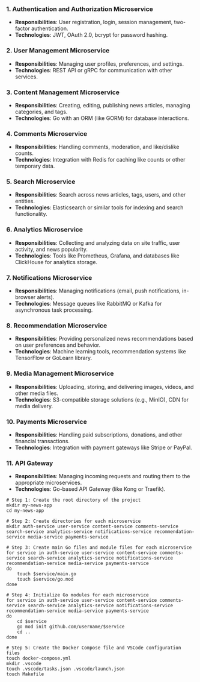 ### 1. **Authentication and Authorization Microservice**
   - **Responsibilities**: User registration, login, session management, two-factor authentication.
   - **Technologies**: JWT, OAuth 2.0, bcrypt for password hashing.

### 2. **User Management Microservice**
   - **Responsibilities**: Managing user profiles, preferences, and settings.
   - **Technologies**: REST API or gRPC for communication with other services.

### 3. **Content Management Microservice**
   - **Responsibilities**: Creating, editing, publishing news articles, managing categories, and tags.
   - **Technologies**: Go with an ORM (like GORM) for database interactions.

### 4. **Comments Microservice**
   - **Responsibilities**: Handling comments, moderation, and like/dislike counts.
   - **Technologies**: Integration with Redis for caching like counts or other temporary data.

### 5. **Search Microservice**
   - **Responsibilities**: Search across news articles, tags, users, and other entities.
   - **Technologies**: Elasticsearch or similar tools for indexing and search functionality.

### 6. **Analytics Microservice**
   - **Responsibilities**: Collecting and analyzing data on site traffic, user activity, and news popularity.
   - **Technologies**: Tools like Prometheus, Grafana, and databases like ClickHouse for analytics storage.

### 7. **Notifications Microservice**
   - **Responsibilities**: Managing notifications (email, push notifications, in-browser alerts).
   - **Technologies**: Message queues like RabbitMQ or Kafka for asynchronous task processing.

### 8. **Recommendation Microservice**
   - **Responsibilities**: Providing personalized news recommendations based on user preferences and behavior.
   - **Technologies**: Machine learning tools, recommendation systems like TensorFlow or GoLearn library.

### 9. **Media Management Microservice**
   - **Responsibilities**: Uploading, storing, and delivering images, videos, and other media files.
   - **Technologies**: S3-compatible storage solutions (e.g., MinIO), CDN for media delivery.

### 10. **Payments Microservice**
   - **Responsibilities**: Handling paid subscriptions, donations, and other financial transactions.
   - **Technologies**: Integration with payment gateways like Stripe or PayPal.

### 11. **API Gateway**
   - **Responsibilities**: Managing incoming requests and routing them to the appropriate microservices.
   - **Technologies**: Go-based API Gateway (like Kong or Traefik).

``` golang
# Step 1: Create the root directory of the project
mkdir my-news-app
cd my-news-app

# Step 2: Create directories for each microservice
mkdir auth-service user-service content-service comments-service search-service analytics-service notifications-service recommendation-service media-service payments-service

# Step 3: Create main Go files and module files for each microservice
for service in auth-service user-service content-service comments-service search-service analytics-service notifications-service recommendation-service media-service payments-service
do
    touch $service/main.go
    touch $service/go.mod
done

# Step 4: Initialize Go modules for each microservice
for service in auth-service user-service content-service comments-service search-service analytics-service notifications-service recommendation-service media-service payments-service
do
    cd $service
    go mod init github.com/username/$service
    cd ..
done

# Step 5: Create the Docker Compose file and VSCode configuration files
touch docker-compose.yml
mkdir .vscode
touch .vscode/tasks.json .vscode/launch.json
touch Makefile
```


